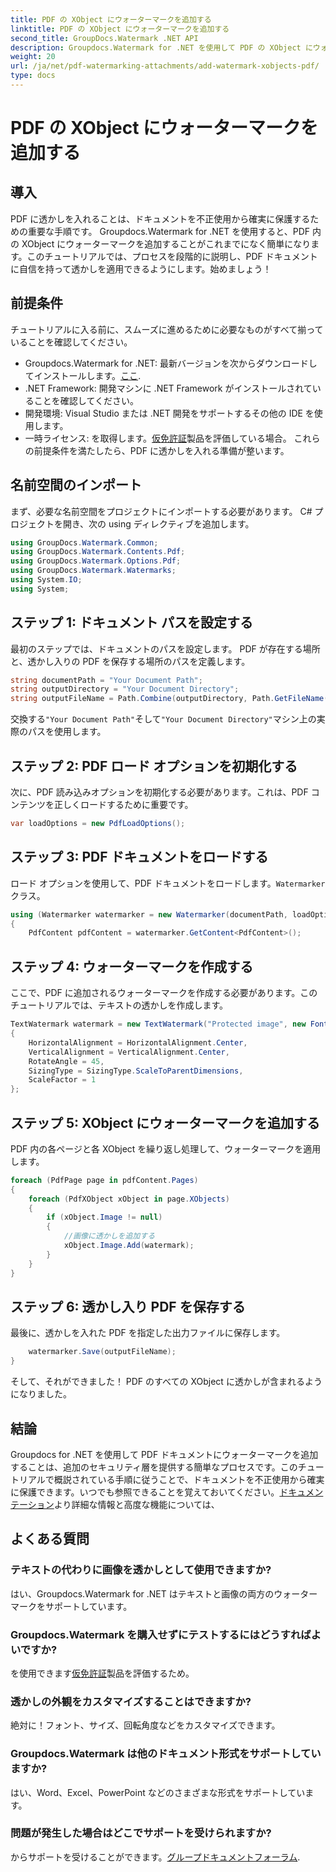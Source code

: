 ```yaml
---
title: PDF の XObject にウォーターマークを追加する
linktitle: PDF の XObject にウォーターマークを追加する
second_title: GroupDocs.Watermark .NET API
description: Groupdocs.Watermark for .NET を使用して PDF の XObject にウォーターマークを追加する方法を学びます。簡単に実装するには、ステップバイステップのガイドに従ってください。
weight: 20
url: /ja/net/pdf-watermarking-attachments/add-watermark-xobjects-pdf/
type: docs
---
```

# PDF の XObject にウォーターマークを追加する

## 導入
PDF に透かしを入れることは、ドキュメントを不正使用から確実に保護するための重要な手順です。 Groupdocs.Watermark for .NET を使用すると、PDF 内の XObject にウォーターマークを追加することがこれまでになく簡単になります。このチュートリアルでは、プロセスを段階的に説明し、PDF ドキュメントに自信を持って透かしを適用できるようにします。始めましょう！
## 前提条件
チュートリアルに入る前に、スムーズに進めるために必要なものがすべて揃っていることを確認してください。
-  Groupdocs.Watermark for .NET: 最新バージョンを次からダウンロードしてインストールします。[ここ](https://releases.groupdocs.com/Watermark/net/).
- .NET Framework: 開発マシンに .NET Framework がインストールされていることを確認してください。
- 開発環境: Visual Studio または .NET 開発をサポートするその他の IDE を使用します。
- 一時ライセンス: を取得します。[仮免許証](https://purchase.groupdocs.com/temporary-license/)製品を評価している場合。
これらの前提条件を満たしたら、PDF に透かしを入れる準備が整います。
## 名前空間のインポート
まず、必要な名前空間をプロジェクトにインポートする必要があります。 C# プロジェクトを開き、次の using ディレクティブを追加します。
```csharp
using GroupDocs.Watermark.Common;
using GroupDocs.Watermark.Contents.Pdf;
using GroupDocs.Watermark.Options.Pdf;
using GroupDocs.Watermark.Watermarks;
using System.IO;
using System;
```
## ステップ 1: ドキュメント パスを設定する
最初のステップでは、ドキュメントのパスを設定します。 PDF が存在する場所と、透かし入りの PDF を保存する場所のパスを定義します。
```csharp
string documentPath = "Your Document Path";
string outputDirectory = "Your Document Directory";
string outputFileName = Path.Combine(outputDirectory, Path.GetFileName(documentPath));
```
交換する`"Your Document Path"`そして`"Your Document Directory"`マシン上の実際のパスを使用します。
## ステップ 2: PDF ロード オプションを初期化する
次に、PDF 読み込みオプションを初期化する必要があります。これは、PDF コンテンツを正しくロードするために重要です。
```csharp
var loadOptions = new PdfLoadOptions();
```
## ステップ 3: PDF ドキュメントをロードする
ロード オプションを使用して、PDF ドキュメントをロードします。`Watermarker`クラス。
```csharp
using (Watermarker watermarker = new Watermarker(documentPath, loadOptions))
{
    PdfContent pdfContent = watermarker.GetContent<PdfContent>();
```
## ステップ 4: ウォーターマークを作成する
ここで、PDF に追加されるウォーターマークを作成する必要があります。このチュートリアルでは、テキストの透かしを作成します。
```csharp
TextWatermark watermark = new TextWatermark("Protected image", new Font("Arial", 8))
{
    HorizontalAlignment = HorizontalAlignment.Center,
    VerticalAlignment = VerticalAlignment.Center,
    RotateAngle = 45,
    SizingType = SizingType.ScaleToParentDimensions,
    ScaleFactor = 1
};
```
## ステップ 5: XObject にウォーターマークを追加する
PDF 内の各ページと各 XObject を繰り返し処理して、ウォーターマークを適用します。
```csharp
foreach (PdfPage page in pdfContent.Pages)
{
    foreach (PdfXObject xObject in page.XObjects)
    {
        if (xObject.Image != null)
        {
            //画像に透かしを追加する
            xObject.Image.Add(watermark);
        }
    }
}
```
## ステップ 6: 透かし入り PDF を保存する
最後に、透かしを入れた PDF を指定した出力ファイルに保存します。
```csharp
    watermarker.Save(outputFileName);
}
```
そして、それができました！ PDF のすべての XObject に透かしが含まれるようになりました。
## 結論
 Groupdocs for .NET を使用して PDF ドキュメントにウォーターマークを追加することは、追加のセキュリティ層を提供する簡単なプロセスです。このチュートリアルで概説されている手順に従うことで、ドキュメントを不正使用から確実に保護できます。いつでも参照できることを覚えておいてください。[ドキュメンテーション](https://tutorials.groupdocs.com/Watermark/net/)より詳細な情報と高度な機能については、
## よくある質問
### テキストの代わりに画像を透かしとして使用できますか?
はい、Groupdocs.Watermark for .NET はテキストと画像の両方のウォーターマークをサポートしています。
### Groupdocs.Watermark を購入せずにテストするにはどうすればよいですか?
を使用できます[仮免許証](https://purchase.groupdocs.com/temporary-license/)製品を評価するため。
### 透かしの外観をカスタマイズすることはできますか?
絶対に！フォント、サイズ、回転角度などをカスタマイズできます。
### Groupdocs.Watermark は他のドキュメント形式をサポートしていますか?
はい、Word、Excel、PowerPoint などのさまざまな形式をサポートしています。
### 問題が発生した場合はどこでサポートを受けられますか?
からサポートを受けることができます。[グループドキュメントフォーラム](https://forum.groupdocs.com/c/watermark/19).